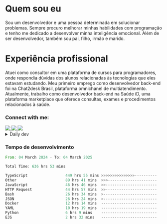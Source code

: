 # Quem sou eu
Sou um desenvolvedor e uma pessoa determinada em solucionar problemas. Sempre procuro melhorar minhas habilidades com programação e tenho me dedicado a desenvolver minha inteligência emocional. Além de ser desenvolvedor, também sou pai, filho, irmão e marido.

# Experiência profissional
Atuei como consultor em uma plataforma de cursos para programadores, onde respondia dúvidas dos alunos relacionadas às tecnologias que eles estavam estudando.
Meu primeiro emprego como desenvolvedor back-end foi na Chat2desk Brasil, plataforma omnichanel de multiatendimento.
Atualmente, trabalho como desenvolvedor back-end na Saúde iD, uma plataforma marketplace que oferece consultas, exames e procedimentos relacionados à saúde.

### Connect with me:
<a href="https://www.linkedin.com/in/theusmoreira" target="_blank" >
<img src="https://img.shields.io/badge/linkedin-%230077B5.svg?&style=for-the-badge&logo=linkedin&logoColor=white ">
</a>
<a href="https://www.instagram.com/matheus.s.moreira/" target="_blank">
<img src="https://img.shields.io/badge/instagram-%23E4405F.svg?&style=for-the-badge&logo=instagram&logoColor=white">
</a>
<a href="mailto:matheussm301@gmail.com"  target="_blank">
<img src="https://img.shields.io/badge/gmail-%23E4405F.svg?&style=for-the-badge&logo=gmail&logoColor=white">
</a>


<details>
  <summary>Daily dev </summary>
<p>
  <a href="https://app.daily.dev/matheussantos"><img src="https://github.com/matheus-santos-moreira/matheus-santos-moreira/blob/master/devcard.svg" width="200" alt="Matheus Santos's Dev Card"/></a>
 </p>
</details>

<h3>Tempo de desenvolvimento</h3>

<!--START_SECTION:waka-->

```rust
From: 04 March 2024 - To: 04 March 2025

Total Time: 636 hrs 53 mins

TypeScript                 449 hrs 55 mins >>>>>>>>>>>>>>>----------   61.92 %
Other                      89 hrs 41 mins  >>>----------------------   12.34 %
JavaScript                 46 hrs 46 mins  >>-----------------------   06.44 %
HTTP Request               44 hrs 57 mins  >>-----------------------   06.19 %
Bash                       26 hrs 34 mins  >------------------------   03.66 %
JSON                       26 hrs 24 mins  >------------------------   03.63 %
Docker                     12 hrs 14 mins  -------------------------   01.68 %
YAML                       10 hrs 19 mins  -------------------------   01.42 %
Python                     6 hrs 9 mins    -------------------------   00.85 %
EJS                        2 hrs 32 mins   -------------------------   00.35 %
```

<!--END_SECTION:waka-->
